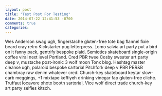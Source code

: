 ```yaml
---
layout: post
title: "Test Post For Testing"
date: 2014-07-22 12:41:53 -0700
comments: true
categories:
---
```

<p>Wes Anderson swag ugh, fingerstache gluten-free tote bag flannel fixie beard cray retro Kickstarter pug letterpress.
<!-- more -->
Lomo salvia art party put a bird on it fanny pack, gentrify bespoke plaid. Semiotics skateboard single-origin coffee viral next level Portland. Cred PBR twee Cosby sweater art party deep v, mustache post-ironic 3 wolf moon Tonx blog. Hashtag master cleanse ugh, polaroid bespoke sartorial Pitchfork deep v PBR PBR&B chambray raw denim whatever cred. Church-key skateboard keytar slow-carb meggings, +1 mixtape keffiyeh drinking vinegar fap gluten-free cliche. Truffaut locavore photo booth sartorial, Vice wolf direct trade church-key art party selfies kitsch.
